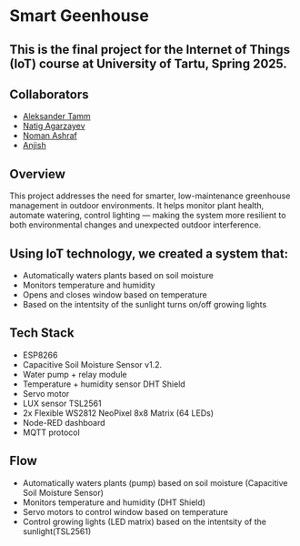 # Smart Geenhouse
## This is the **final project** for the **Internet of Things (IoT)** course at **University of Tartu**, Spring 2025.
## Collaborators
- [Aleksander Tamm](https://github.com/AleksanderTamm)
- [Natig Agarzayev](https://github.com/NatigAgarzayev)
- [Noman Ashraf](https://github.com/nomanashraf11)
- [Anjish](https://github.com/anji5h)
  
## Overview

This project addresses the need for smarter, low-maintenance greenhouse management in outdoor environments. It helps monitor plant health, automate watering, control lighting — making the system more resilient to both environmental changes and unexpected outdoor interference.

## Using IoT technology, we created a system that:
- Automatically waters plants based on soil moisture
- Monitors temperature and humidity
- Opens and closes window based on temperature
- Based on the intentsity of the sunlight turns on/off growing lights

  
## Tech Stack
- ESP8266
- Capacitive Soil Moisture Sensor v1.2.
- Water pump + relay module
- Temperature + humidity sensor DHT Shield
- Servo motor
- LUX sensor TSL2561
- 2x Flexible WS2812 NeoPixel 8x8 Matrix (64 LEDs)
- Node-RED dashboard
- MQTT protocol



## Flow
- Automatically waters plants (pump) based on soil moisture (Capacitive Soil Moisture Sensor)
- Monitors temperature and humidity (DHT Shield)
- Servo motors to control window based on temperature
- Control growing lights (LED matrix) based on the intentsity of the sunlight(TSL2561)
